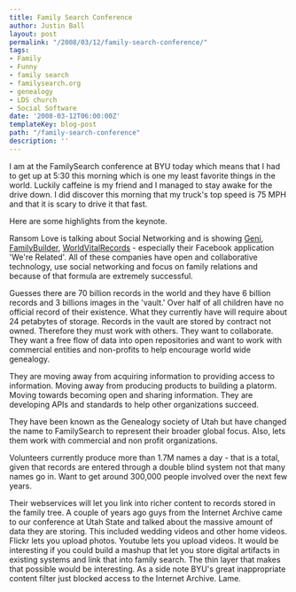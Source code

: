 ```yaml
---
title: Family Search Conference
author: Justin Ball
layout: post
permalink: "/2008/03/12/family-search-conference/"
tags:
- Family
- Funny
- family search
- familysearch.org
- genealogy
- LDS church
- Social Software
date: '2008-03-12T06:00:00Z'
templateKey: blog-post
path: "/family-search-conference"
description: ''
---
```


I am at the FamilySearch conference at BYU today which means that I had to get up at 5:30 this morning which is one my least favorite things in the world. Luckily caffeine is my friend and I managed to stay awake for the drive down. I did discover this morning that my truck's top speed is 75 MPH and that it is scary to drive it that fast.

Here are some highlights from the keynote.

Ransom Love is talking about Social Networking and is showing [Geni][1], [FamilyBuilder][2], [WorldVitalRecords][3] - especially their Facebook application 'We're Related'. All of these companies have open and collaborative technology, use social networking and focus on family relations and because of that formula are extremely successful.

 [1]: http://www.geni.com/
 [2]: http://www.ifamily.net/
 [3]: http://www.worldvitalrecords.com/

Guesses there are 70 billion records in the world and they have 6 billion records and 3 billions images in the 'vault.' Over half of all children have no official record of their existence. What they currently have will require about 24 petabytes of storage. Records in the vault are stored by contract not owned. Therefore they must work with others. They want to collaborate. They want a free flow of data into open repositories and want to work with commercial entities and non-profits to help encourage world wide genealogy.

They are moving away from acquiring information to providing access to information. Moving away from producing products to building a platorm. Moving towards becoming open and sharing information. They are developing APIs and standards to help other organizations succeed.

They have been known as the Genealogy society of Utah but have changed the name to FamilySearch to represent their broader global focus. Also, lets them work with commercial and non profit organizations.

Volunteers currently produce more than 1.7M names a day - that is a total, given that records are entered through a double blind system not that many names go in. Want to get around 300,000 people involved over the next few years.

Their webservices will let you link into richer content to records stored in the family tree. A couple of years ago guys from the Internet Archive came to our conference at Utah State and talked about the massive amount of data they are storing. This included wedding videos and other home videos. Flickr lets you upload photos. Youtube lets you upload videos. It would be interesting if you could build a mashup that let you store digital artifacts in existing systems and link that into family search. The thin layer that makes that possible would be interesting. As a side note BYU's great inappropriate content filter just blocked access to the Internet Archive. Lame.

